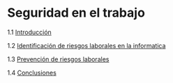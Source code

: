 # Seguridad en el trabajo

1.1 [Introducción](introduccion.md)

1.2 [Identificación de riesgos laborales en la informatica](identificacion_riesgos.md)

1.3 [Prevención de riesgos laborales](prevencion_riesgos.md)

1.4 [Conclusiones](conclusiones.md)

